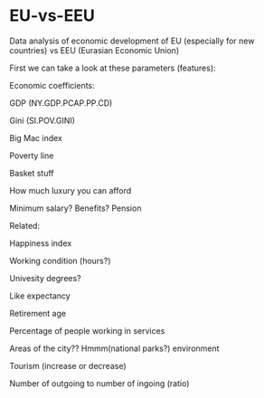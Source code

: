 # EU-vs-EEU
Data analysis of economic development of EU (especially for new countries) vs EEU (Eurasian Economic Union) 


First we can take a look at these parameters (features):


Economic coefficients:  

GDP (NY.GDP.PCAP.PP.CD)

Gini (SI.POV.GINI)

Big Mac index

Poverty line

Basket stuff

How much luxury you can afford

Minimum salary? Benefits? Pension




Related:

Happiness index

Working condition (hours?)

Univesity degrees?

Like expectancy

Retirement age

Percentage of people working in services

Areas of the city?? Hmmm(national parks?) environment

Tourism (increase or decrease)

Number of outgoing to number of ingoing (ratio)